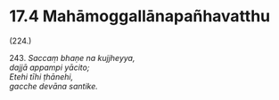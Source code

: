 

# 17.4 Mahāmoggallānapañhavatthu



(224.)

243\. _Saccaṃ bhaṇe na kujjheyya,_  
_dajjā appampi yācito;_  
_Etehi tīhi ṭhānehi,_  
_gacche devāna santike._  




